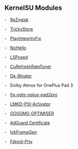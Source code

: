 ## **KernelSU Modules**
-   [ReZygisk](https://github.com/PerformanC/ReZygisk)

-   [TrickyStore](https://github.com/5ec1cff/TrickyStore)

-   [PlayIntegrityFix](https://github.com/KOWX712/PlayIntegrityFix)

-   [NoHello](https://github.com/MhmRdd/NoHello)

-   [LSPosed](https://github.com/JingMatrix/LSPosed)

-   [CuRefreshRateTuner](https://github.com/chenzyadb/CuRefreshRateTuner)

-   [De-Bloater](https://github.com/sunilpaulmathew/De-Bloater)

-   Dolby Atmos for OnePlus Pad 3

-   [fix-odm-oplus-pad2pro](https://github.com/jjhitel/fix-odm-oplus-pad2pro)

-   [LMKD-PSI-Activator](https://github.com/lululoid/LMKD-PSI-Activator)

-   [OOSGMS-OPTIMISER](https://github.com/epicmann24/OOSGMS-OPTIMISER)

-   [AdGuard Certificate](https://github.com/AdguardTeam/adguardcert)

-   [lybFrameGen](https://lybxlpsv.com/framegen/)

-   [Fdroid-Priv](https://github.com/entr0pia/Fdroid-Priv)
